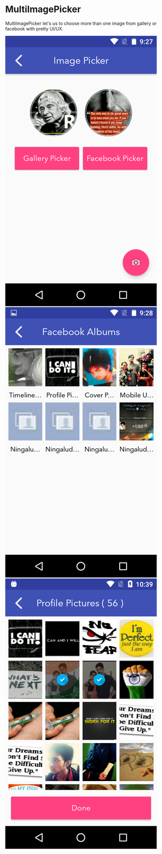 # MultiImagePicker
MultiImagePicker let's us to choose more than one image from gallery or facebook with pretty UI/UX.

![Welcome UI](https://github.com/anoopmaddasseri/MultiImagePicker/blob/master/screenshots/Screenshot_20160502-092751.png?raw=true ) ![Albums](https://github.com/anoopmaddasseri/MultiImagePicker/blob/master/screenshots/Screenshot_20160502-092812.png?raw=true) ![Images](https://github.com/anoopmaddasseri/MultiImagePicker/blob/master/screenshots/Screenshot_20160502-103942.png?raw=true)



